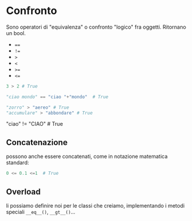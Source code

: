 # Confronto

Sono operatori di "equivalenza" o confronto "logico" fra oggetti. Ritornano un bool.

* `==`
* `!=`
* `>`
* `<`
* `>=`
* `<=`

```python
3 > 2 # True
```

```python
"ciao mondo" == "ciao "+"mondo"  # True
```

```python
"zorro" > "aereo" # True
"accumulare" > "abbondare" # True
```
"ciao" != "CIAO" # True

## Concatenazione

possono anche essere concatenati, come in notazione matematica standard:

```python
0 <= 0.1 <=1  # True
```

## Overload
li possiamo definire noi per le classi che creiamo, implementando i metodi speciali `__eq__()`, `__gt__()`...


